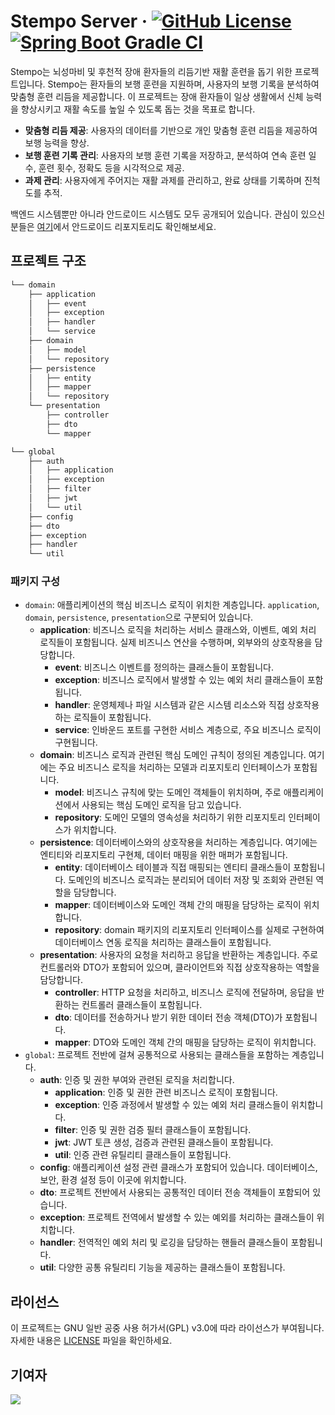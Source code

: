 # Stempo Server &middot; [![GitHub License](https://img.shields.io/github/license/KKKK-Stempo/stempo-server)](https://github.com/KKKK-Stempo/stempo-server/blob/develop/LICENSE) [![Spring Boot Gradle CI](https://github.com/KKKK-Stempo/stempo-server/actions/workflows/spring-boot-gradle-ci.yml/badge.svg)](https://github.com/KKKK-Stempo/stempo-server/actions/workflows/spring-boot-gradle-ci.yml)

Stempo는 뇌성마비 및 후천적 장애 환자들의 리듬기반 재활 훈련을 돕기 위한 프로젝트입니다. Stempo는 환자들의 보행 훈련을 지원하며, 사용자의 보행 기록을 분석하여 맞춤형 훈련 리듬을 제공합니다. 이 프로젝트는 장애 환자들이 일상 생활에서 신체 능력을 향상시키고 재활 속도를 높일 수 있도록 돕는 것을 목표로 합니다.

- **맞춤형 리듬 제공**: 사용자의 데이터를 기반으로 개인 맞춤형 훈련 리듬을 제공하여 보행 능력을 향상.
- **보행 훈련 기록 관리**: 사용자의 보행 훈련 기록을 저장하고, 분석하여 연속 훈련 일수, 훈련 횟수, 정확도 등을 시각적으로 제공.
- **과제 관리**: 사용자에게 주어지는 재활 과제를 관리하고, 완료 상태를 기록하며 진척도를 추적.

백엔드 시스템뿐만 아니라 안드로이드 시스템도 모두 공개되어 있습니다. 관심이 있으신 분들은 [여기](https://github.com/KKKK-Stempo/stempo-android)에서 안드로이드 리포지토리도 확인해보세요.

## 프로젝트 구조
```markdown
└── domain
    ├── application
    │   ├── event
    │   ├── exception
    │   ├── handler
    │   └── service
    ├── domain
    │   ├── model
    │   └── repository
    ├── persistence
    │   ├── entity
    │   ├── mapper
    │   └── repository
    └── presentation
        ├── controller
        ├── dto
        └── mapper

└── global
    ├── auth
    │   ├── application
    │   ├── exception
    │   ├── filter
    │   ├── jwt
    │   └── util
    ├── config
    ├── dto
    ├── exception
    ├── handler
    └── util
```

### 패키지 구성
- `domain`: 애플리케이션의 핵심 비즈니스 로직이 위치한 계층입니다. `application`, `domain`, `persistence`, `presentation`으로 구분되어 있습니다.
    - **application**: 비즈니스 로직을 처리하는 서비스 클래스와, 이벤트, 예외 처리 로직들이 포함됩니다. 실제 비즈니스 연산을 수행하며, 외부와의 상호작용을 담당합니다.
        - **event**: 비즈니스 이벤트를 정의하는 클래스들이 포함됩니다.
        - **exception**: 비즈니스 로직에서 발생할 수 있는 예외 처리 클래스들이 포함됩니다.
        - **handler**: 운영체제나 파일 시스템과 같은 시스템 리소스와 직접 상호작용하는 로직들이 포함됩니다.
        - **service**: 인바운드 포트를 구현한 서비스 계층으로, 주요 비즈니스 로직이 구현됩니다.
    - **domain**: 비즈니스 로직과 관련된 핵심 도메인 규칙이 정의된 계층입니다. 여기에는 주요 비즈니스 로직을 처리하는 모델과 리포지토리 인터페이스가 포함됩니다.
        - **model**: 비즈니스 규칙에 맞는 도메인 객체들이 위치하며, 주로 애플리케이션에서 사용되는 핵심 도메인 로직을 담고 있습니다.
        - **repository**: 도메인 모델의 영속성을 처리하기 위한 리포지토리 인터페이스가 위치합니다.
    - **persistence**: 데이터베이스와의 상호작용을 처리하는 계층입니다. 여기에는 엔티티와 리포지토리 구현체, 데이터 매핑을 위한 매퍼가 포함됩니다.
        - **entity**: 데이터베이스 테이블과 직접 매핑되는 엔티티 클래스들이 포함됩니다. 도메인의 비즈니스 로직과는 분리되어 데이터 저장 및 조회와 관련된 역할을 담당합니다.
        - **mapper**: 데이터베이스와 도메인 객체 간의 매핑을 담당하는 로직이 위치합니다.
        - **repository**: domain 패키지의 리포지토리 인터페이스를 실제로 구현하여 데이터베이스 연동 로직을 처리하는 클래스들이 포함됩니다.
    - **presentation**: 사용자의 요청을 처리하고 응답을 반환하는 계층입니다. 주로 컨트롤러와 DTO가 포함되어 있으며, 클라이언트와 직접 상호작용하는 역할을 담당합니다.
        - **controller**: HTTP 요청을 처리하고, 비즈니스 로직에 전달하며, 응답을 반환하는 컨트롤러 클래스들이 포함됩니다.
        - **dto**: 데이터를 전송하거나 받기 위한 데이터 전송 객체(DTO)가 포함됩니다.
        - **mapper**: DTO와 도메인 객체 간의 매핑을 담당하는 로직이 위치합니다.
- `global`: 프로젝트 전반에 걸쳐 공통적으로 사용되는 클래스들을 포함하는 계층입니다.
    - **auth**: 인증 및 권한 부여와 관련된 로직을 처리합니다.
        - **application**: 인증 및 권한 관련 비즈니스 로직이 포함됩니다.
        - **exception**: 인증 과정에서 발생할 수 있는 예외 처리 클래스들이 위치합니다.
        - **filter**: 인증 및 권한 검증 필터 클래스들이 포함됩니다.
        - **jwt**: JWT 토큰 생성, 검증과 관련된 클래스들이 포함됩니다.
        - **util**: 인증 관련 유틸리티 클래스들이 포함됩니다.
    - **config**: 애플리케이션 설정 관련 클래스가 포함되어 있습니다. 데이터베이스, 보안, 환경 설정 등이 이곳에 위치합니다.
    - **dto**: 프로젝트 전반에서 사용되는 공통적인 데이터 전송 객체들이 포함되어 있습니다.
    - **exception**: 프로젝트 전역에서 발생할 수 있는 예외를 처리하는 클래스들이 위치합니다.
    - **handler**: 전역적인 예외 처리 및 로깅을 담당하는 핸들러 클래스들이 포함됩니다.
    - **util**: 다양한 공통 유틸리티 기능을 제공하는 클래스들이 포함됩니다.

## 라이선스
이 프로젝트는 GNU 일반 공중 사용 허가서(GPL) v3.0에 따라 라이선스가 부여됩니다. 자세한 내용은 [LICENSE](https://github.com/KKKK-Stempo/stempo-server?tab=GPL-3.0-1-ov-file#readme) 파일을 확인하세요.

## 기여자
<a href="https://github.com/KKKK-Stempo/stempo-server/graphs/contributors">
  <img src="https://contrib.rocks/image?repo=KKKK-Stempo/stempo-server" />
</a>
